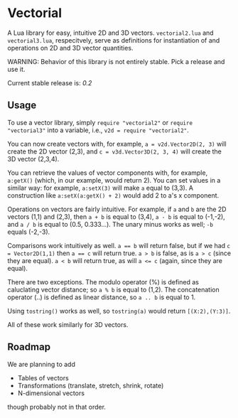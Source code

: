 # Vectorial
A Lua library for easy, intuitive 2D and 3D vectors. `vectorial2.lua` and `vectorial3.lua`, respecitvely, serve as definitions for instantiation of and operations on 2D and 3D vector quantities.

WARNING: Behavior of this library is not entirely stable. Pick a release and use it.

Current stable release is: *0.2*

## Usage
To use a vector library, simply `require "vectorial2"` or `require "vectorial3"` into a variable, i.e., `v2d = require "vectorial2"`.

You can now create vectors with, for example, `a = v2d.Vector2D(2, 3)` will create the 2D vector (2,3), and `c = v3d.Vector3D(2, 3, 4)` will create the 3D vector (2,3,4).

You can retrieve the values of vector components with, for example, `a:getX()` (which, in our example, would return 2). You can set values in a similar way: for example, `a:setX(3)` will make `a` equal to (3,3). A construction like `a:setX(a:getX() + 2)` would add 2 to a's x component.

Operations on vectors are fairly intuitive. For example, if `a` and `b` are the 2D vectors (1,1) and (2,3), then `a + b` is equal to (3,4), `a - b` is equal to (-1,-2), and `a / b` is equal to (0.5, 0.333...). The unary minus works as well; `-b` equals (-2,-3).

Comparisons work intuitively as well. `a == b` will return false, but if we had `c = Vector2D(1,1)` then `a == c` will return true. `a > b` is false, as is `a > c` (since they are equal). `a < b` will return true, as will `a <= c` (again, since they are equal).

There are two exceptions. The modulo operator (%) is defined as caluclating vector distance; so `a % b` is equal to (1,2). The concatenation operator (..) is defined as linear distance, so `a .. b` is equal to 1. 

Using `tostring()` works as well, so `tostring(a)` would return `[(X:2),(Y:3)]`.

All of these work similarly for 3D vectors.

## Roadmap
We are planning to add

* Tables of vectors
* Transformations (translate, stretch, shrink, rotate)
* N-dimensional vectors

though probably not in that order.
